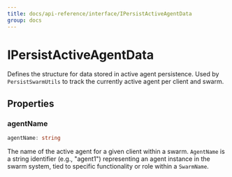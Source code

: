 ```yaml
---
title: docs/api-reference/interface/IPersistActiveAgentData
group: docs
---
```


# IPersistActiveAgentData

Defines the structure for data stored in active agent persistence.
Used by `PersistSwarmUtils` to track the currently active agent per client and swarm.

## Properties

### agentName

```ts
agentName: string
```

The name of the active agent for a given client within a swarm.
`AgentName` is a string identifier (e.g., "agent1") representing an agent instance in the swarm system,
tied to specific functionality or role within a `SwarmName`.
